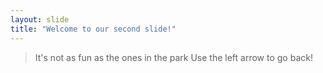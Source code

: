 ```yaml
---
layout: slide
title: "Welcome to our second slide!"
---
```

> It's not as fun as the ones in the park
Use the left arrow to go back!
